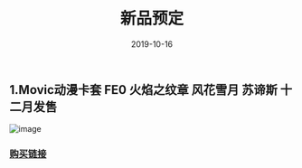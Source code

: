 ﻿---
layout: post
title: 新品预定
date: 2019-10-16
categories: blog
tags: [淘宝]
description: 新品预定。
---

## 1.Movic动漫卡套 FE0 火焰之纹章 风花雪月 苏谛斯 十二月发售
![image](https://gd2.alicdn.com/imgextra/i1/0/O1CN01kwXFzT1i92yToqvxA_!!0-item_pic.jpg)

### [购买链接](https://item.taobao.com/item.htm?spm=a1z09.8149145.0.0.773dfcd37gWEaZ&id=606109271390)












